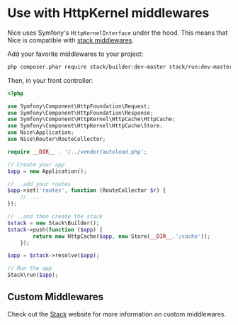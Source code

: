 Use with HttpKernel middlewares
================================

Nice uses Symfony's `HttpKernelInterface` under the hood. This means that Nice is compatible 
with [stack middlewares](http://stackphp.com).

Add your favorite middlewares to your project:

```bash
php composer.phar require stack/builder:dev-master stack/run:dev-master
```

Then, in your front controller:

```php
<?php

use Symfony\Component\HttpFoundation\Request;
use Symfony\Component\HttpFoundation\Response;
use Symfony\Component\HttpKernel\HttpCache\HttpCache;
use Symfony\Component\HttpKernel\HttpCache\Store;
use Nice\Application;
use Nice\Router\RouteCollector;

require __DIR__ . '/../vendor/autoload.php';

// Create your app
$app = new Application();

// ..add your routes
$app->set('routes', function (RouteCollector $r) {
    // ...
});

// ..and then create the stack
$stack = new Stack\Builder();
$stack->push(function ($app) {
        return new HttpCache($app, new Store(__DIR__.'/cache'));
    });

$app = $stack->resolve($app);

// Run the app
Stack\run($app);
```


Custom Middlewares
------------------

Check out the [Stack](http://stackphp.com/) website for more information on custom middlewares.